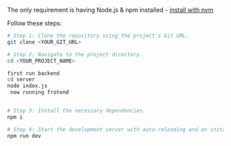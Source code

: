 

The only requirement is having Node.js & npm installed - [install with nvm](https://github.com/nvm-sh/nvm#installing-and-updating)

Follow these steps:

```sh
# Step 1: Clone the repository using the project's Git URL.
git clone <YOUR_GIT_URL>

# Step 2: Navigate to the project directory.
cd <YOUR_PROJECT_NAME>

first run backend 
cd server 
node index.js
 now running frotend


# Step 3: Install the necessary dependencies.
npm i

# Step 4: Start the development server with auto-reloading and an instant preview.
npm run dev
```

